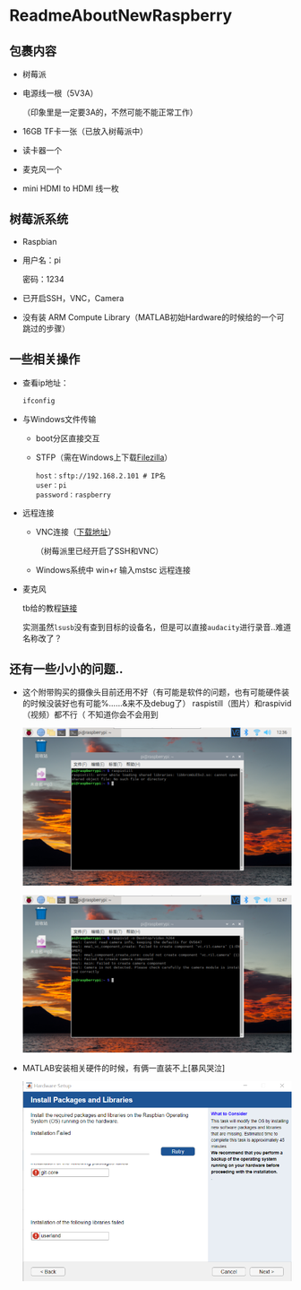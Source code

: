 # ReadmeAboutNewRaspberry

## 包裹内容

- 树莓派

- 电源线一根（5V3A）

  （印象里是一定要3A的，不然可能不能正常工作）

- 16GB TF卡一张（已放入树莓派中）

- 读卡器一个

- 麦克风一个

- mini HDMI to HDMI 线一枚

## 树莓派系统

- Raspbian

- 用户名：pi

  密码：1234

- 已开启SSH，VNC，Camera

- 没有装 ARM Compute Library（MATLAB初始Hardware的时候给的一个可跳过的步骤）

## 一些相关操作

- 查看ip地址：

  ```bash
  ifconfig
  ```

- 与Windows文件传输

     - boot分区直接交互

     - STFP（需在Windows上下载[Filezilla](https://filezilla-project.org/)）

       ```text
       host：sftp://192.168.2.101 # IP名
       user：pi
       password：raspberry
       ```

- 远程连接

  - VNC连接（[下载地址](https://www.realvnc.com/en/connect/download/viewer/)）

    （树莓派里已经开启了SSH和VNC）

  - Windows系统中 win+r 输入mstsc 远程连接 

- 麦克风

  tb给的教程[链接](https://www.yahboom.com/study_module/rpimic)

  实测虽然`lsusb`没有查到目标的设备名，但是可以直接`audacity`进行录音..难道名称改了？

## 还有一些小小的问题..

- 这个附带购买的摄像头目前还用不好（有可能是软件的问题，也有可能硬件装的时候没装好也有可能%……&来不及debug了） raspistill（图片）和raspivid（视频）都不行（ 不知道你会不会用到

  ![error01](error01.png)

  ![error02](error02.png)

- MATLAB安装相关硬件的时候，有俩一直装不上[暴风哭泣]

  ![error03](error03.png)

